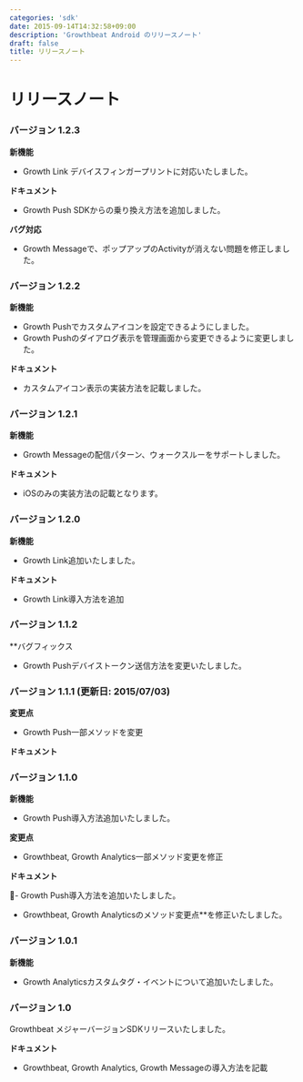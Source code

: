 ```yaml
---
categories: 'sdk'
date: 2015-09-14T14:32:58+09:00
description: 'Growthbeat Android のリリースノート'
draft: false
title: リリースノート
---
```


# リリースノート

### バージョン 1.2.3

**新機能**

- Growth Link デバイスフィンガープリントに対応いたしました。

**ドキュメント**

- Growth Push SDKからの乗り換え方法を追加しました。

**バグ対応**

- Growth Messageで、ポップアップのActivityが消えない問題を修正しました。

### バージョン 1.2.2

**新機能**

- Growth Pushでカスタムアイコンを設定できるようにしました。
- Growth Pushのダイアログ表示を管理画面から変更できるように変更しました。

**ドキュメント**

- カスタムアイコン表示の実装方法を記載しました。

### バージョン 1.2.1

**新機能**

- Growth Messageの配信パターン、ウォークスルーをサポートしました。

**ドキュメント**

- iOSのみの実装方法の記載となります。

### バージョン 1.2.0

**新機能**

- Growth Link追加いたしました。

**ドキュメント**

- Growth Link導入方法を追加

### バージョン 1.1.2

**バグフィックス

- Growth Pushデバイストークン送信方法を変更いたしました。

### バージョン 1.1.1 (更新日: 2015/07/03)

**変更点**

- Growth Push一部メソッドを変更

**ドキュメント**

### バージョン 1.1.0

**新機能**

- Growth Push導入方法追加いたしました。

**変更点**

- Growthbeat, Growth Analytics一部メソッド変更を修正

**ドキュメント**

- Growth Push導入方法を追加いたしました。
- Growthbeat, Growth Analyticsのメソッド変更点**を修正いたしました。


### バージョン 1.0.1

**新機能**

- Growth Analyticsカスタムタグ・イベントについて追加いたしました。

### バージョン 1.0

Growthbeat メジャーバージョンSDKリリースいたしました。

**ドキュメント**

- Growthbeat, Growth Analytics, Growth Messageの導入方法を記載
